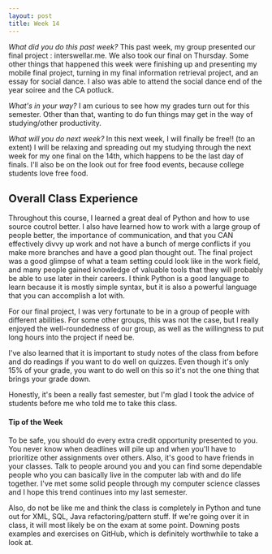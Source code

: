 ```yaml
---
layout: post
title: Week 14
---
```


_What did you do this past week?_ 
This past week, my group presented our final project : interswellar.me. We also took our final on Thursday. Some other things that happened this week were finishing up and presenting my mobile final project, turning in my final information retrieval project, and an essay for social dance. I also was able to attend the social dance end of the year soiree and the CA potluck.

_What's in your way?_ I am curious to see how my grades turn out for this semester. Other than that, wanting to do fun things may get in the way of studying/other productivity.

_What will you do next week?_ In this next week, I will finally be free!! (to an extent) I will be relaxing and spreading out my studying through the next week for my one final on the 14th, which happens to be the last day of finals. I'll also be on the look out for free food events, because college students love free food.


## Overall Class Experience
Throughout this course, I learned a great deal of Python and how to use source coutrol better. I also have learned how to work with a large group of people better, the importance of communication, and that you CAN effectively divvy up work and not have a bunch of merge conflicts if you make more branches and have a good plan thought out. The final project was a good glimpse of what a team setting could look like in the work field, and many people gained knowledge of valuable tools that they will probably be able to use later in their careers. I think Python is a good language to learn because it is mostly simple syntax, but it is also a powerful language that you can accomplish a lot with.

For our final project, I was very fortunate to be in a group of people with different abilities. For some other groups, this was not the case, but I really enjoyed the well-roundedness of our group, as well as the willingness to put long hours into the project if need be.  

I've also learned that it is important to study notes of the class from before and do readings if you want to do well on quizzes. Even though it's only 15% of your grade, you want to do well on this so it's not the one thing that brings your grade down.

Honestly, it's been a really fast semester, but I'm glad I took the advice of students before me who told me to take this class.

#### Tip of the Week
To be safe, you should do every extra credit opportunity presented to you. You never know when deadlines will pile up and when you'll have to prioritize other assignments over others. Also, it's good to have friends in your classes. Talk to people around you and you can find some dependable people who you can basically live in the computer lab with and do life together. I've met some solid people through my computer science classes and I hope this trend continues into my last semester.

Also, do not be like me and think the class is completely in Python and tune out for XML, SQL, Java refactoring/pattern stuff. If we're going over it in class, it will most likely be on the exam at some point. Downing posts examples and exercises on GitHub, which is definitely worthwhile to take a look at.
